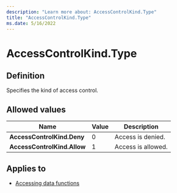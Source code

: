 ```yaml
---
description: "Learn more about: AccessControlKind.Type"
title: "AccessControlKind.Type"
ms.date: 5/16/2022
---
```

# AccessControlKind.Type

## Definition

Specifies the kind of access control.

## Allowed values

|Name|Value|Description|  
|------------|--|---------------|  
|**AccessControlKind.Deny**|0|Access is denied.|
|**AccessControlKind.Allow**|1|Access is allowed.|

## Applies to

* [Accessing data functions](accessing-data-functions.md)
